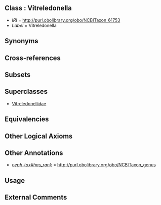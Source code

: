 
## Class : Vitreledonella

 * *IRI* = http://purl.obolibrary.org/obo/NCBITaxon_61753
 * *Label* = Vitreledonella

## Synonyms


## Cross-references


## Subsets


## Superclasses

 * [Vitreledonellidae](../../NCBITaxon/52/NCBITaxon_61752.md)

## Equivalencies


## Other Logical Axioms


## Other Annotations

 * *[ceph-tax#has_rank](../../ceph-tax#has/nk/ceph-tax#has_rank.md)* = http://purl.obolibrary.org/obo/NCBITaxon_genus

## Usage


## External Comments

